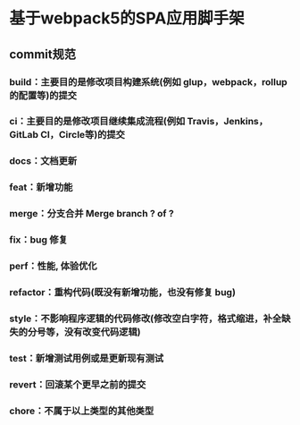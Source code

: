 # 基于webpack5的SPA应用脚手架


## commit规范

### build：主要目的是修改项目构建系统(例如 glup，webpack，rollup 的配置等)的提交
### ci：主要目的是修改项目继续集成流程(例如 Travis，Jenkins，GitLab CI，Circle等)的提交
### docs：文档更新
### feat：新增功能
### merge：分支合并 Merge branch ? of ?
### fix：bug 修复
### perf：性能, 体验优化
### refactor：重构代码(既没有新增功能，也没有修复 bug)
### style：不影响程序逻辑的代码修改(修改空白字符，格式缩进，补全缺失的分号等，没有改变代码逻辑)
### test：新增测试用例或是更新现有测试
### revert：回滚某个更早之前的提交
### chore：不属于以上类型的其他类型
